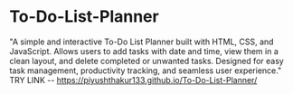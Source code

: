 # To-Do-List-Planner
"A simple and interactive To-Do List Planner built with HTML, CSS, and JavaScript. Allows users to add tasks with date and time, view them in a clean layout, and delete completed or unwanted tasks. Designed for easy task management, productivity tracking, and seamless user experience."
TRY LINK -- https://piyushthakur133.github.io/To-Do-List-Planner/
